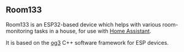 ## Room133

Room133 is an ESP32-based device which helps with various room-monitoring tasks in a house, for use with [Home Assistant](https://www.home-assistant.io/).

It is based on the [og3](https://github.com/chl33/og3) C++ software framework for ESP devices.
